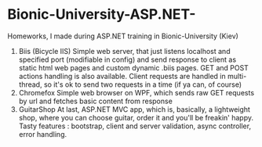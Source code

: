 # Bionic-University-ASP.NET-
Homeworks, I made during ASP.NET training in Bionic-University (Kiev)

1. Biis (Bicycle IIS)
Simple web server, that just listens localhost and specified port (modifiable in config) and send response to client as static html web pages and custom dynamic .biis pages. GET and POST actions handling is also available. Client requests are handled in multi-thread, so it's ok to send two requests in a time (if ya can, of course)
2. Chromefox
Simple web browser on WPF, which sends raw GET requests by url and fetches basic content from response
3. GuitarShop
At last, ASP.NET MVC app, which is, basically, a lightweight shop, where you can choose guitar, order it and you'll be freakin' happy. Tasty features : bootstrap, client and server validation, async controller, error handling.
